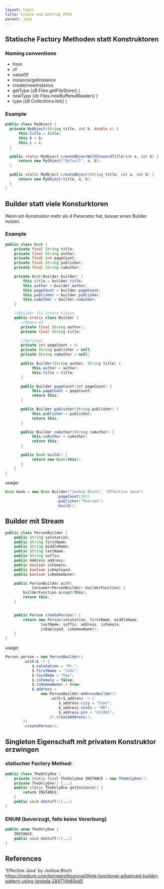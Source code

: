 ```yaml
---
layout: topic
title: Create and Destroy POJO
parent: java
---
```


## Statische Factory Methoden statt Konstruktoren

### Naming conventions

- from
- of
- valueOf
- instance/getInstance
- create/newInstance
- getType (zB Files.getFileStore() )
- newType (zb Files.newBufferedReader() )
- type (zB Collections.list() )

### Example

```java
public class MyObject {
  private MyObject(String title, int b, double c) {
      this.title = title;
      this.b = b;
      this.c = c;
  }

  public static MyObject createObjectWithStanardTitle(int a, int b) {
      return new MyObject("Default", a, b);
  }

  public static MyObject createObject(String title, int a, int b) {
      return new MyObject(title, a, b);
  }
}
```

## Builder statt viele Konsturktoren

Wenn ein Konstruktor mehr als 4 Parameter hat, besser einen Builder nutzen.

### Example

```java
public class Book {
    private final String title;
    private final String author;
    private final int pageCount;
    private final String publisher;
    private final String coAuther;

    private Book(Builder builder) {
        this.title = builder.title;
        this.author = builder.author;
        this.pageCount = builder.pageCount;
        this.publisher = builder.publisher;
        this.coAuther = builder.coAuther;
    }

    //Builder als innere Klasse
    public static class Builder {
       //Required
       private final String author;;
       private final String title;

       //Optional
       private int pageCount = 0;
       private String publisher = null;
       private String coAuther = null;

       public Builder(String author, String title) {
            this.author = author;
            this.title = title;
       }

       public Builder pageCount(int pageCount) {
            this.pageCount = pageCount;
            return this;
       }

       public Builder publisher(String publisher) {
            this.publisher = publisher;
            return this;
       }

       public Builder coAuther(String coAuther) {
            this.coAuther = coAuther;
            return this;
       }

       public Book build() {
            return new Book(this);
       }
    }
}
``` 

usage:

```java
Book book = new Book.Builder("Joshua Bloch", "Effective Java")
                       .pageCount(363)
                       .publisher("Pearson")
                       .build();
```

## Builder mit Stream

```java
public class PersonBuilder {
    public String salutation;
    public String firstName;
    public String middleName;
    public String lastName;
    public String suffix;
    public Address address;
    public boolean isFemale;
    public boolean isEmployed;
    public boolean isHomewOwner;

    public PersonBuilder with(
            Consumer<PersonBuilder> builderFunction) {
        builderFunction.accept(this);
        return this;
    }


    public Person createPerson() {
        return new Person(salutation, firstName, middleName,
                lastName, suffix, address, isFemale,
                isEmployed, isHomewOwner);
    }
}
```

usage:

```java
Person person = new PersonBuilder()
        .with($ -> {
            $.salutation = "Mr.";
            $.firstName = "John";
            $.lastName = "Doe";
            $.isFemale = false;
            $.isHomewOwner = true;
            $.address =
                new PersonBuilder.AddressBuilder()
                    .with($_address -> {
                        $_address.city = "Pune";
                        $_address.state = "MH";
                        $_address.pin = "411001";
                    }).createAddress();
        })
        .createPerson();
```

## Singleton Eigenschaft mit privatem Konstruktor erzwingen

### statischer Factory Method:

```java
public class TheOnlyOne {
    private static final TheOnlyOne INSTANCE = new TheOnlyOne();
    private TheOnlyOne() {...}
    public static TheOnlyOne getInstance() { 
        return INSTANCE;
    }
    public void doStuff(){...}
}
```

### ENUM (bevorzugt, falls keine Vererbung)

```java
public enum TheOnlyOne {
    INSTANCE;
    public void doStuff(){...}
}
```

## References

'Effective Java' by Joshua Bloch
https://medium.com/beingprofessional/think-functional-advanced-builder-pattern-using-lambda-284714b85ed5
